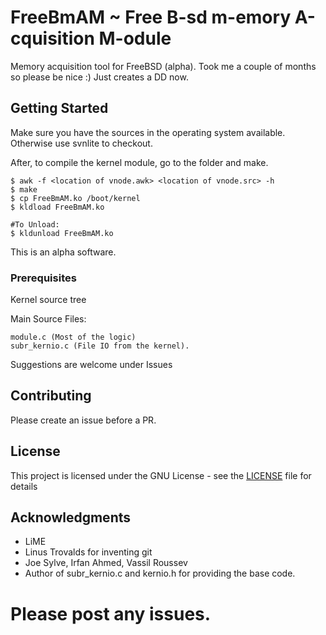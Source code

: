 # FreeBmAM ~ Free B-sd m-emory A-cquisition M-odule
Memory acquisition tool for FreeBSD (alpha). Took me a couple of months so please be nice :) Just creates a DD now. 

## Getting Started
Make sure you have the sources in the operating system available. Otherwise use svnlite to checkout. 

After, to compile the kernel module, go to the folder and make. 
```
$ awk -f <location of vnode.awk> <location of vnode.src> -h
$ make
$ cp FreeBmAM.ko /boot/kernel
$ kldload FreeBmAM.ko

#To Unload:
$ kldunload FreeBmAM.ko
```

This is an alpha software. 

### Prerequisites
Kernel source tree

Main Source Files:

```
module.c (Most of the logic)
subr_kernio.c (File IO from the kernel). 

```
Suggestions are welcome under Issues

## Contributing

Please create an issue before a PR.

## License

This project is licensed under the GNU License - see the [LICENSE](LICENSE) file for details

## Acknowledgments

* LiME
* Linus Trovalds for inventing git
* Joe Sylve, Irfan Ahmed, Vassil Roussev
* Author of subr_kernio.c and kernio.h for providing the base code.

# Please post any issues.
